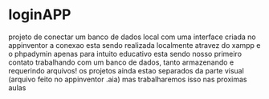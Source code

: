 # loginAPP
projeto de conectar um banco de dados local com uma interface criada no appinventor 
a conexao esta sendo realizada localmente atravez do xampp e o phpadymin apenas para intuito educativo
esta sendo nosso primeiro contato trabalhando com um banco de dados, tanto armazenando e requerindo arquivos!
os projetos ainda estao separados da parte visual (arquivo feito no appinventor .aia) mas trabalharemos isso nas proximas aulas

